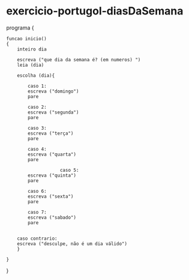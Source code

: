 # exercicio-portugol-diasDaSemana
programa
{
	
	funcao inicio()
	{
		inteiro dia

		escreva ("que dia da semana é? (em numeros) ")
		leia (dia)

		escolha (dia){

			caso 1:
			escreva ("domingo")
			pare

			caso 2:
			escreva ("segunda")
			pare

			caso 3:
			escreva ("terça")
			pare

			caso 4:
			escreva ("quarta")
			pare

                        caso 5:
			escreva ("quinta")
			pare

			caso 6:
			escreva ("sexta")
			pare

			caso 7:
			escreva ("sabado")
			pare


		caso contrario:
		escreva ("desculpe, não é um dia válido")
		}
		
	}
}
